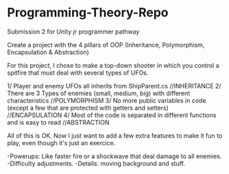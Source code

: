 # Programming-Theory-Repo
Submission 2 for Unity jr programmer pathway

Create a project with the 4 pillars of OOP (Inheritance, Polymorphism, Encapsulation & Abstraction)

For this project, I chose to make a top-down shooter in which you control a spitfire that must deal with several types of UFOs.

1/ Player and enemy UFOs all inherits from ShipParent.cs //INHERITANCE
2/ There are 3 Types of enemies (small, medium, big) with different characteristics //POLYMORPHISM
3/ No more public variables in code (except a few that are protected with getters and setters) //ENCAPSULATION
4/ Most of the code is separated in different functions and is easy to read //ABSTRACTION

All of this is OK.
Now I just want to add a few extra features to make it fun to play, even though it's just an exercice. 

-Powerups: Like faster fire or a shockwave that deal damage to all enemies.
-Difficulty adjustments.
-Details: moving background and stuff.
